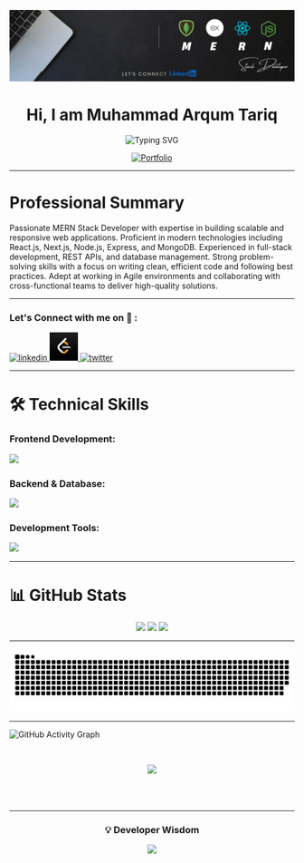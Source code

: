 ![Profile Banner](https://github.com/ARQUM21/ARQUM21/blob/main/Keep%20it%20simple.%20(13).png)

<h1 align="center">Hi, I am Muhammad Arqum Tariq</h1>
<div align="center">
  <img src="https://readme-typing-svg.herokuapp.com?font=Fira+Code&weight=600&size=22&pause=1000&color=2E9EF7&center=true&vCenter=true&width=435&lines=Full+Stack+Developer+(MERN);Frontend+Developer;Backend+Developer;Creative+Coder;Problem+Solver" alt="Typing SVG" />
</div>


<p align="center">
  <a href="https://react-agency-pro.vercel.app/" target="_blank">
    <img src="https://img.shields.io/badge/🚀_View_My_Portfolio-0A3D62?style=for-the-badge&logo=google-chrome&logoColor=white" alt="Portfolio" width="300" height="300" />
  </a>
</p>

---

# Professional Summary

Passionate MERN Stack Developer with expertise in building scalable and responsive web applications. Proficient in modern technologies including React.js, Next.js, Node.js, Express, and MongoDB. Experienced in full-stack development, REST APIs, and database management. Strong problem-solving skills with a focus on writing clean, efficient code and following best practices. Adept at working in Agile environments and collaborating with cross-functional teams to deliver high-quality solutions.

---

<h3 align="left">Let's Connect with me on 🔗 :</h3>
<p align="left">
  <a href="https://www.linkedin.com/in/marqum" target="blank">
    <img src="https://skillicons.dev/icons?i=linkedin" height="50" width="50" alt="linkedin" />
  </a>
  <a href="https://leetcode.com/u/MuhammadArqum/" target="blank">
    <img src="./icons/leetcode.jpg" alt="leetcode" height="50" width="50"  />
  </a>
  <a href="https://twitter.com/shehza_d_" target="blank">
    <img src="https://skillicons.dev/icons?i=twitter" height="50" width="50" alt="twitter" />
  </a>
</p>


---

# **🛠 Technical Skills**

### **Frontend Development:**
<p align="left">
  <img src="https://skillicons.dev/icons?i=html,css,js,sass,react,redux,nextjs,bootstrap,materialui,tailwind" style="height: 50px;" />
</p>

### **Backend & Database:**
<p align="left">
  <img src="https://skillicons.dev/icons?i=nodejs,express,mongodb,postgres,firebase" style="height: 55px;" />
</p>

### **Development Tools:**
<p align="left">
  <img src="https://skillicons.dev/icons?i=git,github,vscode,postman,vercel,netlify,npm" style="height: 50px;" />
</p>

---

# 📊 GitHub Stats

<div align="center">
  <img src="https://github-readme-stats.vercel.app/api?username=ARQUM21&show_icons=true&theme=radical&title_color=2E9EF7&icon_color=2E9EF7&text_color=ffffff&border_color=2E9EF7" height="165" />
  <img src="https://github-readme-streak-stats.herokuapp.com/?user=ARQUM21&theme=radical&background=0d1117&border=2E9EF7&stroke=2E9EF7&ring=2E9EF7&fire=2E9EF7&currStreakLabel=2E9EF7" height="165" />
  <img src="https://github-readme-stats.vercel.app/api/top-langs/?username=ARQUM21&layout=compact&theme=radical&title_color=2E9EF7&text_color=ffffff&border_color=2E9EF7" height="165" />
</div>

---

<div align="center">
 
 ![snake gif](https://github.com/ARQUM21/ARQUM21/blob/output/github-snake-dark.svg)
</div>

---

![GitHub Activity Graph](https://github-readme-activity-graph.vercel.app/graph?username=ARQUM21&bg_color=0d1117&color=2E9EF7&line=2E9EF7&point=ffffff&area=true&hide_border=true)

<br>
<p align="center">
  <img src="https://github-profile-trophy.vercel.app/?username=ARQUM21&theme=onedark&no-frame=true&margin-w=15&margin-h=15" />
</p>

<br>

<br>

---

<div align='center'>
  <h3>💡 Developer Wisdom</h3>
  <img src='https://quotes-github-readme.vercel.app/api?type=horizontal&theme=algolia' />
</div>


